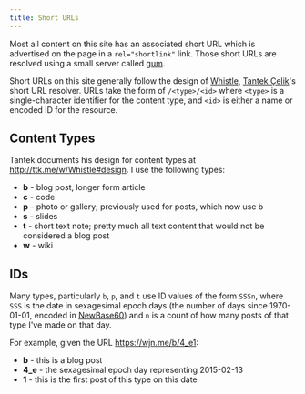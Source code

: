 ```yaml
---
title: Short URLs
---
```


Most all content on this site has an associated short URL which is advertised on the page in a
`rel="shortlink"` link.  Those short URLs are resolved using a small server called [gum][].

Short URLs on this site generally follow the design of [Whistle][], [Tantek Çelik][]'s short URL
resolver.  URLs take the form of `/<type>/<id>` where `<type>` is a single-character identifier for
the content type, and `<id>` is either a name or encoded ID for the resource.

## Content Types ##

Tantek documents his design for content types at <http://ttk.me/w/Whistle#design>.  I use the
following types:

- **b** - blog post, longer form article
- **c** - code
- **p** - photo or gallery; previously used for posts, which now use b
- **s** - slides
- **t** - short text note;  pretty much all text content that would not be considered a blog post
- **w** - wiki

## IDs ##

Many types, particularly `b`, `p`, and `t` use ID values of the form `SSSn`, where `SSS` is the date
in sexagesimal epoch days (the number of days since 1970-01-01, encoded in [NewBase60][]) and `n` is
a count of how many posts of that type I've made on that day.

For example, given the URL <https://wjn.me/b/4_e1>:

 - **b** - this is a blog post
 - **4_e** - the sexagesimal epoch day representing 2015-02-13
 - **1** - this is the first post of this type on this date

[gum]: /go/gum
[Whistle]: http://ttk.me/w/Whistle
[Tantek Çelik]: http://tantek.com/
[NewBase60]: http://ttk.me/w/NewBase60
